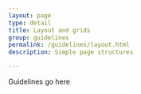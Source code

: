 ```yaml
---
layout: page
type: detail
title: Layout and grids
group: guidelines
permalink: /guidelines/layout.html
description: Simple page structures

---
```


Guidelines go here
